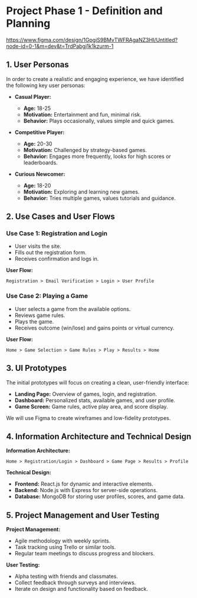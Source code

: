 # Project Phase 1 - Definition and Planning

https://www.figma.com/design/1GpgiS9BMvTWFRAgaNZ3HI/Untitled?node-id=0-1&m=dev&t=TrdPabgj1k1kzurm-1

## 1. User Personas
In order to create a realistic and engaging experience, we have identified the following key user personas:

- **Casual Player:**
  - **Age:** 18-25
  - **Motivation:** Entertainment and fun, minimal risk.
  - **Behavior:** Plays occasionally, values simple and quick games.

- **Competitive Player:**
  - **Age:** 20-30
  - **Motivation:** Challenged by strategy-based games.
  - **Behavior:** Engages more frequently, looks for high scores or leaderboards.

- **Curious Newcomer:**
  - **Age:** 18-20
  - **Motivation:** Exploring and learning new games.
  - **Behavior:** Tries multiple games, values tutorials and guidance.

## 2. Use Cases and User Flows

### Use Case 1: Registration and Login
- User visits the site.
- Fills out the registration form.
- Receives confirmation and logs in.

**User Flow:**
```
Registration > Email Verification > Login > User Profile
```

### Use Case 2: Playing a Game
- User selects a game from the available options.
- Reviews game rules.
- Plays the game.
- Receives outcome (win/lose) and gains points or virtual currency.

**User Flow:**
```
Home > Game Selection > Game Rules > Play > Results > Home
```

## 3. UI Prototypes

The initial prototypes will focus on creating a clean, user-friendly interface:

- **Landing Page:** Overview of games, login, and registration.
- **Dashboard:** Personalized stats, available games, and user profile.
- **Game Screen:** Game rules, active play area, and score display.

We will use Figma to create wireframes and low-fidelity prototypes.

## 4. Information Architecture and Technical Design

**Information Architecture:**
```
Home > Registration/Login > Dashboard > Game Page > Results > Profile
```

**Technical Design:**
- **Frontend:** React.js for dynamic and interactive elements.
- **Backend:** Node.js with Express for server-side operations.
- **Database:** MongoDB for storing user profiles, scores, and game data.

## 5. Project Management and User Testing

**Project Management:**
- Agile methodology with weekly sprints.
- Task tracking using Trello or similar tools.
- Regular team meetings to discuss progress and blockers.

**User Testing:**
- Alpha testing with friends and classmates.
- Collect feedback through surveys and interviews.
- Iterate on design and functionality based on feedback.


